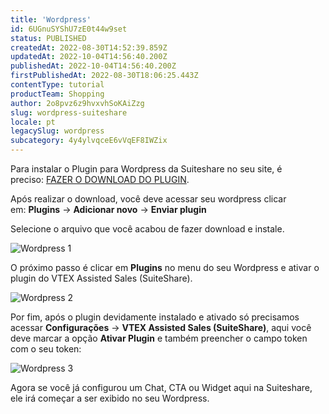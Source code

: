 ```yaml
---
title: 'Wordpress'
id: 6UGnuSYShU7zE0t44w9set
status: PUBLISHED
createdAt: 2022-08-30T14:52:39.859Z
updatedAt: 2022-10-04T14:56:40.200Z
publishedAt: 2022-10-04T14:56:40.200Z
firstPublishedAt: 2022-08-30T18:06:25.443Z
contentType: tutorial
productTeam: Shopping
author: 2o8pvz6z9hvxvhSoKAiZzg
slug: wordpress-suiteshare
locale: pt
legacySlug: wordpress
subcategory: 4y4ylvqceE6vVqEF8IWZix
---
```


Para instalar o Plugin para Wordpress da Suiteshare no seu site, é preciso: [FAZER O DOWNLOAD DO PLUGIN](\"https://short.suiteshare.com/suiteshare_wordpress\").

Após realizar o download, você deve acessar seu wordpress clicar em: **Plugins** -> **Adicionar novo** -> **Enviar plugin**

Selecione o arquivo que você acabou de fazer download e instale.

![Wordpress 1](https://images.ctfassets.net/alneenqid6w5/1QRLLMPv7aDIYIxyJ8wIoC/93e8387838b2f916cd5dc1b9097def28/Screenshot_2022-08-30_at_12-00-57_Wordpress.png)

O próximo passo é clicar em **Plugins** no menu do seu Wordpress e ativar o plugin do VTEX Assisted Sales (SuiteShare).

![Wordpress 2](https://images.ctfassets.net/alneenqid6w5/1BUOMxdFlKQYcUmNqNxZ7j/8c1e91fdb619bfe0033cccf3d2e6e638/Screenshot_2022-08-30_at_12-01-02_Wordpress.png)

Por fim, após o plugin devidamente instalado e ativado só precisamos acessar **Configurações** -> **VTEX Assisted Sales (SuiteShare)**, aqui você deve marcar a opção **Ativar Plugin** e também preencher o campo token com o seu token: 

![Wordpress 3](https://images.ctfassets.net/alneenqid6w5/63DIufRLNRJQws24szLTS1/839c6cfd2e7b5523baaebca1c7831cb0/Screenshot_2022-08-30_at_12-01-08_Wordpress.png)

Agora se você já configurou um Chat, CTA ou Widget aqui na Suiteshare, ele irá começar a ser exibido no seu Wordpress.
